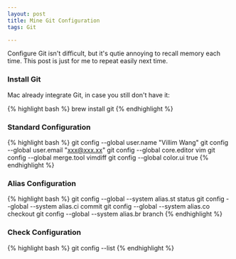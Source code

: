```yaml
---
layout: post
title: Mine Git Configuration
tags: Git

---
```


Configure Git isn't difficult, but it's qutie annoying to recall memory each time. This post is just for me to repeat easily next time.

### Install Git

Mac already integrate Git, in case you still don't have it:

{% highlight bash %}
brew install git
{% endhighlight %}

### Standard Configuration

{% highlight bash %}
git config --global user.name "Villim Wang"
git config --global user.email "xxx@xxx.xx"
git config --global core.editor vim
git config --global merge.tool vimdiff
git config --global color.ui true
{% endhighlight %}

### Alias Configuration
{% highlight bash %}
git config --global --system alias.st status
git config --global --system alias.ci commit
git config --global --system alias.co checkout
git config --global --system alias.br branch
{% endhighlight %}

### Check Configuration 

{% highlight bash %}
git config --list
{% endhighlight %}

